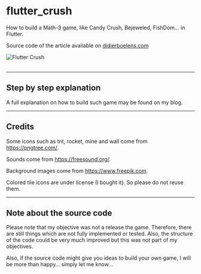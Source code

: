 # flutter_crush

How to build a Math-3 game, like Candy Crush, Bejeweled, FishDom… in Flutter.

Source code of the article available on [didierboelens.com](https://www.didierboelens.com/2018/11/flutter---crush/)

![Flutter Crush](https://www.didierboelens.com/images/blog/flutter_crush_game_page.png)
<br/><br/>

---
## Step by step explanation

A full explanation on how to build such game may be found on my blog.

---
## Credits

Some icons such as tnt, rocket, mine and wall come from <a href="http://www.pngtree.com" target="_blank">https://pngtree.com/</a>.

Sounds come from <a href="https://freesound.org/" target="_blank">https://freesound.org/</a>.

Background images come from <a href="https://www.freepik.com" target="_blank">https://www.freepik.com</a>.

Colored tile icons are under license (I bought it).  So please do not reuse them.

---
## Note about the source code

Please note that my objective was not a release the game. Therefore, there are still things which are not fully implemented or tested. Also, the structure of the code could be very much improved but this was not part of my objectives.

Also, if the source code might give you ideas to build your own game, I will be more than happy… simply let me know…
